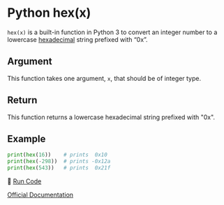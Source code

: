 # Python hex(x)

`hex(x)` is a built-in function in Python 3 to convert an integer number to a lowercase [hexadecimal](https://www.mathsisfun.com/hexadecimals.html) string prefixed with “0x”.

## Argument

This function takes one argument, `x`, that should be of integer type.

## Return

This function returns a lowercase hexadecimal string prefixed with "0x".

## Example

```python
print(hex(16))    # prints  0x10
print(hex(-298))  # prints -0x12a
print(hex(543))   # prints  0x21f
```

:rocket: [Run Code](https://repl.it/CV0S)

[Official Documentation](https://docs.python.org/3/library/functions.html#hex)
